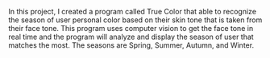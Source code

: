 In this project, I created a program called True Color that able to recognize the season of user personal color 
based on their skin tone that is taken from their face tone. This program uses computer vision to 
get the face tone in real time and the program will analyze and display the season of user that 
matches the most. The seasons are Spring, Summer, Autumn, and Winter.
